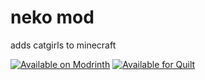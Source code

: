 # neko mod
adds catgirls to minecraft

[![Available on Modrinth](https://badges.penpow.dev/badges/available/modrinth/cozy.svg)](https://modrinth.com/mod/neko-mod)
[![Available for Quilt](https://badges.penpow.dev/badges/supported/quilt/cozy.svg)](https://quiltmc.org/)
